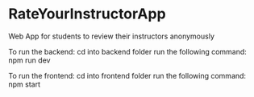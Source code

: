 # RateYourInstructorApp
 Web App for students to review their instructors anonymously

 To run the backend:
 cd into backend folder
 run the following command: npm run dev

 To run the frontend:
 cd into frontend folder
 run the following command: npm start

